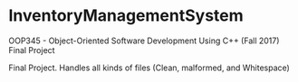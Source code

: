 # InventoryManagementSystem
OOP345 - Object-Oriented Software Development Using C++ (Fall 2017) Final Project 


Final Project. Handles all kinds of files (Clean, malformed, and Whitespace)
